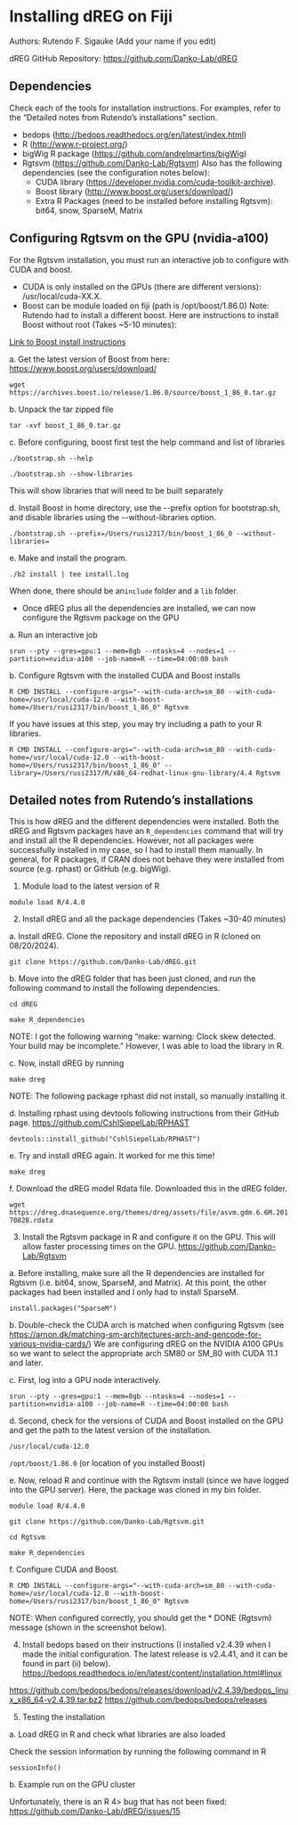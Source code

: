 # Installing dREG on Fiji

Authors: Rutendo F. Sigauke (Add your name if you edit)

dREG GitHub Repository: https://github.com/Danko-Lab/dREG

## Dependencies
Check each of the tools for installation instructions. For examples, refer to the “Detailed notes from Rutendo’s installations” section. 

- bedops (http://bedops.readthedocs.org/en/latest/index.html)
- R (http://www.r-project.org/)
- bigWig R package (https://github.com/andrelmartins/bigWig)
- Rgtsvm (https://github.com/Danko-Lab/Rgtsvm) 
  Also has the following dependencies (see the configuration notes below):
  - CUDA library (https://developer.nvidia.com/cuda-toolkit-archive).
  - Boost library (http://www.boost.org/users/download/)
  - Extra R Packages (need to be installed before installing Rgtsvm): bit64, snow, SparseM, Matrix


## Configuring Rgtsvm on the GPU (nvidia-a100)
For the Rgtsvm installation, you must run an interactive job to configure with CUDA and boost.
- CUDA is only installed on the GPUs (there are different versions): /usr/local/cuda-XX.X.
- Boost can be module loaded on fiji (path is /opt/boost/1.86.0)
Note: Rutendo had to install a different boost. Here are instructions to install Boost without root (Takes ~5-10 minutes):

[Link to Boost install instructions](https://masumhabib.com/blog/how-to-install-the-boost-library-with-mpi-and-without-root-access/)

a. Get the latest version of Boost from here: https://www.boost.org/users/download/

`wget https://archives.boost.io/release/1.86.0/source/boost_1_86_0.tar.gz`

b. Unpack the tar zipped file

`tar -xvf boost_1_86_0.tar.gz`

c. Before configuring, boost first test the help command and list of libraries 

`./bootstrap.sh --help`

`./bootstrap.sh --show-libraries`

This will show libraries that will need to be built separately

d. Install Boost in home directory, use the --prefix option for bootstrap.sh, and disable libraries using the --without-libraries option.

`./bootstrap.sh --prefix=/Users/rusi2317/bin/boost_1_86_0 --without-libraries=`

e. Make and install the program. 

`./b2 install | tee install.log`

When done, there should be an`include` folder and a `lib` folder.

- Once dREG plus all the dependencies are installed, we can now configure the Rgtsvm package on the GPU 

a. Run an interactive job 

`srun --pty --gres=gpu:1 --mem=8gb --ntasks=4 --nodes=1 --partition=nvidia-a100 --job-name=R --time=04:00:00 bash`

b. Configure Rgtsvm with the installed CUDA and Boost installs 

`R CMD INSTALL --configure-args="--with-cuda-arch=sm_80 --with-cuda-home=/usr/local/cuda-12.0 --with-boost-home=/Users/rusi2317/bin/boost_1_86_0" Rgtsvm`

If you have issues at this step, you may try including a path to your R libraries.

`R CMD INSTALL --configure-args="--with-cuda-arch=sm_80 --with-cuda-home=/usr/local/cuda-12.0 --with-boost-home=/Users/rusi2317/bin/boost_1_86_0" --library=/Users/rusi2317/R/x86_64-redhat-linux-gnu-library/4.4 Rgtsvm`

## Detailed notes from Rutendo’s installations

This is how dREG and the different dependencies were installed. Both the dREG and Rgtsvm packages have an `R_dependencies` command that will try and install all the R dependencies. However, not all packages were successfully installed in my case, so I had to install them manually. In general, for R packages, if CRAN does not behave they were installed from source (e.g. rphast) or GitHub (e.g. bigWig). 

1. Module load to the latest version of R

`module load R/4.4.0`

2. Install dREG and all the package dependencies (Takes ~30-40 minutes)

a. Install dREG. Clone the repository and install dREG in R (cloned on 08/20/2024).

`git clone https://github.com/Danko-Lab/dREG.git`

b. Move into the dREG folder that has been just cloned, and run the following command to install the following dependencies. 

`cd dREG`

`make R_dependencies`

NOTE: I got the following warning “make: warning:  Clock skew detected.  Your build may be incomplete.” However, I was able to load the library in R.

c. Now, install dREG by running

`make dreg`
 
NOTE: The following package rphast did not install, so manually installing it.

d. Installing rphast using devtools following instructions from their GitHub page. https://github.com/CshlSiepelLab/RPHAST

`devtools::install_github("CshlSiepelLab/RPHAST")`

e. Try and install dREG again. It worked for me this time!

`make dreg`

f. Download the dREG model Rdata file. Downloaded this in the dREG folder. 

`wget https://dreg.dnasequence.org/themes/dreg/assets/file/asvm.gdm.6.6M.20170828.rdata`

3. Install the Rgtsvm package in R and configure it on the GPU. This will allow faster processing times on the GPU. https://github.com/Danko-Lab/Rgtsvm

a. Before installing, make sure all the R dependencies are installed for Rgtsvm (i.e. bit64, snow, SparseM, and Matrix). At this point, the other packages had been installed and I only had to install SparseM.

`install.packages("SparseM")`

b. Double-check the CUDA arch is matched when configuring Rgtsvm (see https://arnon.dk/matching-sm-architectures-arch-and-gencode-for-various-nvidia-cards/)
We are configuring dREG on the NVIDIA A100 GPUs so we want to select the appropriate arch SM80 or SM_80 with CUDA 11.1 and later.

c. First, log into a GPU node interactively.

`srun --pty --gres=gpu:1 --mem=8gb --ntasks=4 --nodes=1 --partition=nvidia-a100 --job-name=R --time=04:00:00 bash`

d. Second, check for the versions of CUDA and Boost installed on the GPU and get the path to the latest version of the installation.

`/usr/local/cuda-12.0`

`/opt/boost/1.86.0` (or location of you installed Boost)

e. Now, reload R and continue with the Rgtsvm install (since we have logged into the GPU server). Here, the package was cloned in my bin folder. 

```
module load R/4.4.0

git clone https://github.com/Danko-Lab/Rgtsvm.git

cd Rgtsvm

make R_dependencies
```

f. Configure CUDA and Boost. 

`R CMD INSTALL --configure-args="--with-cuda-arch=sm_80 --with-cuda-home=/usr/local/cuda-12.0 --with-boost-home=/Users/rusi2317/bin/boost_1_86_0" Rgtsvm`

NOTE: When configured correctly, you should get the * DONE (Rgtsvm) message (shown in the screenshot below).

4. Install bedops based on their instructions (I installed v2.4.39 when I made the initial configuration. The latest release is v2.4.41, and it can be found in part (ii) below). https://bedops.readthedocs.io/en/latest/content/installation.html#linux

https://github.com/bedops/bedops/releases/download/v2.4.39/bedops_linux_x86_64-v2.4.39.tar.bz2
https://github.com/bedops/bedops/releases

5. Testing the installation

a. Load dREG in R and check what libraries are also loaded

Check the session information by running the following command in R

`sessionInfo()`

b. Example run on the GPU cluster

Unfortunately, there is an R 4> bug that has not been fixed: https://github.com/Danko-Lab/dREG/issues/15
